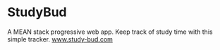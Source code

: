 # StudyBud
A MEAN stack progressive web app. Keep track of study time with this simple tracker. www.study-bud.com
